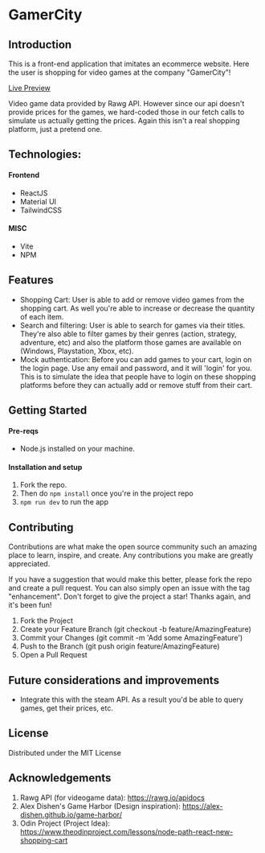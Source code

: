 # GamerCity
## Introduction
This is a front-end application that imitates an ecommerce website. Here the user is shopping for video games at the company "GamerCity"! 

[Live Preview](https://shopping-cart-app-kac0.onrender.com/)

Video game data provided by Rawg API. However since our api doesn't provide prices for the games, we hard-coded those in our fetch calls to simulate us actually getting the prices. Again this isn't a real shopping platform, just a pretend one.

## Technologies:
#### Frontend
- ReactJS
- Material UI
- TailwindCSS
#### MISC
- Vite
- NPM

## Features
- Shopping Cart: User is able to add or remove video games from the shopping cart. As well you're able to increase or decrease the quantity of each item.
- Search and filtering: User is able to search for games via their titles. They're also able to filter games by their genres (action, strategy, adventure, etc) and also the platform those games are available on (Windows, Playstation, Xbox, etc).
- Mock authentication: Before you can add games to your cart, login on the login page. Use any email and password, and it will 'login' for you. This is to simulate the idea that people have to login on these shopping platforms before they can actually add or remove stuff from their cart. 

## Getting Started

#### Pre-reqs
- Node.js installed on your machine.

#### Installation and setup
1. Fork the repo.
2. Then do `npm install` once you're in the project repo
2. `npm run dev` to run the app

## Contributing
Contributions are what make the open source community such an amazing place to learn, inspire, and create. Any contributions you make are greatly appreciated.

If you have a suggestion that would make this better, please fork the repo and create a pull request. You can also simply open an issue with the tag "enhancement". Don't forget to give the project a star! Thanks again, and it's been fun!

1. Fork the Project
2. Create your Feature Branch (git checkout -b feature/AmazingFeature)
3. Commit your Changes (git commit -m 'Add some AmazingFeature')
4. Push to the Branch (git push origin feature/AmazingFeature)
5. Open a Pull Request

## Future considerations and improvements
- Integrate this with the steam API. As a result you'd be able to query games, get their prices, etc.

## License
Distributed under the MIT License

## Acknowledgements 
1. Rawg API (for videogame data): https://rawg.io/apidocs
2. Alex Dishen's Game Harbor (Design inspiration): https://alex-dishen.github.io/game-harbor/
3. Odin Project (Project Idea): https://www.theodinproject.com/lessons/node-path-react-new-shopping-cart